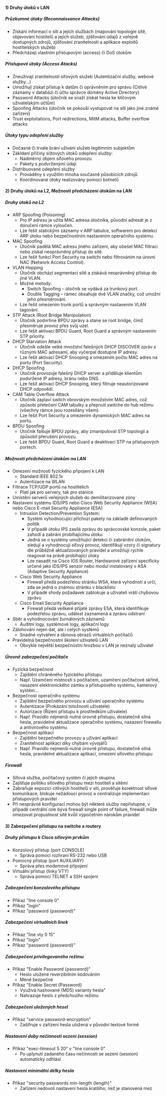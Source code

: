 #### 1) Druhy útoků v LAN

##### Průzkumné útoky (Reconnaissance Attacks)
- Získání informací o síti a jejích službách (mapování topologie sítě, objevování hostitelů a jejich služeb, zjišťování údajů z veřejně dostupných zdrojů, zjišťování zranitelností a aplikace exploitů hostitelských služeb)
- Předcházejí vlastním přístupovým (access) či DoS útokům
##### Přístupové útoky (Access Atacks)
- Zneužívají zranitelností síťových služeb (Autentizační služby, webové služby...)
- Umožňují získat přístup k datům či oprávněním pro správu (Citlivé záznamy v databázi či účtu správce domény Active Directory)
- Password Attacks (útočník se snaží získat hesla ke klíčovým uživatelským účtům)
- Spoofing Attacks (útočník se pokouší vystupovat na síti jako jiné známé zařízení)
- Trust exploitations, Port redirections, MitM attacks, Buffer overflow attacks
##### Útoky typu odepření služby
- Dočasné či trvale brání užívání služeb legitimním subjektům
- Zákldaní přičiny sí(tových útoků odepření služby:
	- Nadměrný objem síťového provozu
	- Pakety s podvrženými údaji
- Distribuované odepření služby
	- Prováděny s využitím mnoha současně působících zdrojů
	- Koordinované útoky realizovány pomocí botnetů
#### 2) Druhy útoků na L2, Možnosti předcházení útokům na LAN

##### Druhy útoků na L2
- ARP Spoofing (Poisoning)
    - Pro IP adresu je užita MAC adresa útočníka, původní adresát je z doručení rámce vyloučen.
    - Lze řešit statickými záznamy v ARP tabulce, softwarem pro detekci ARP útoku nebo bezpečnostním nastavením operačního systému.
- MAC Spoofing
    - Útočník padělá MAC adresu jiného zařízení, aby obešel MAC filtraci nebo získal neoprávněný přístup do sítě.
    - Lze řešit funkcí Port Security na switchi nebo filtrováním na úrovni NAC (Network Access Control).
- VLAN Hopping
    - Útočník obchází segmentaci sítě a získává neoprávněný přístup do jiné VLAN.
    - Možné metody:
        - Switch Spoofing – útočník se vydává za trunkový port.
        - Double Tagging – rámec obsahuje dvě VLAN značky, což umožní jeho přesměrování.
    - Lze řešit omezením trunk portů a správným nastavením VLAN tagování.
- STP Attack (Root Bridge Manipulation)
    - Útočník podvrhne BPDU zprávy a stane se root bridge, čímž přesměruje provoz přes svůj uzel.
    - Lze řešit aktivací BPDU Guard, Root Guard a správným nastavením STP priority.
- DHCP Starvation Attack
    - Útočník odešle velké množství falešných DHCP DISCOVER zpráv s různými MAC adresami, aby vyčerpal dostupné IP adresy.
    - Lze řešit aktivací DHCP Snooping a omezením počtu MAC adres na portu (Port Security).
- DHCP Spoofing
    - Útočník provozuje falešný DHCP server a přiděluje klientům podvržené IP adresy, bránu nebo DNS.
    - Lze řešit aktivací DHCP Snooping, který filtruje neautorizované DHCP odpovědi.
- CAM Table Overflow Attack
    - Útočník zaplaví switch obrovským množstvím MAC adres, což způsobí přetečení CAM tabulky a přepnutí switche do hub režimu (všechny rámce jsou rozesílány všem).
    - Lze řešit Port Security a omezením dynamických MAC adres na portu.
- BPDU Spoofing
    - Útočník falšuje BPDU zprávy, aby zmanipuloval STP topologii a způsobil přerušení provozu.
    - Lze řešit BPDU Guard, Root Guard a deaktivací STP na přístupových portech.

##### Možnosti předcházení útokům na LAN
- Omezení možnosti fyzického připojení k LAN
	- Standard IEEE 802.1x
	- Autentizace na WLAN
- Filtrace TCP/UDP portů na hostitelích
	- Platí jak pro servery, tak pro stanice
- Umístění serverů veřejných služeb do demilitarizované zóny
- Nastavení systému IDS/IPS nebo Cisco Web Security Appliance (WSA) nebo Cisco E-mail Security Appliance (ESA)
	- Intrusion Detection/Prevention System:
		- Systém vyhodnocující příchozí pakety na základě definovaných politik
		- V případě útoku IPS zasílá zprávu do správcovské konzole, paket zahodí a zabrání probíhajícímu útoku
		- Jedná se o systémy umožňující detekci či zabránění útokům, sledují a vyhodnocují síťový provoz, identifikují vzory či signatury dle průběžně aktualizovaných pravidel a umožňují rychle reagovat na právě probíhající útoky
		- Lze nasadit na Cisco IOS Router, Hardwarové zařízení specificky určené jako IDS/IPS senzor nebo modul instalovaný v ASA (Adaptive Security Appliance)
	- Cisco Web Security Appliance
		- Firewall předá podezřelou stránku WSA, která vyhodnotí a určí, zda se jedná o známou stránku v blacklistu
		- V případě shody požadavek zablokuje a uživateli vrátí chybovou zprávu
	- Cisco Email Security Appliance
		- Firewall předá veškeré přijaté zprávy ESA, která identifikuje podezřelou zprávu, událost zaznamená a zprávu odstraní
- Sběr a vyhodnocování žurnálových záznamů
	- Auditní logy, systémové logy, aplikační logy
- Zálohování nejen dat, ale i celých systémů
	- Snadné vytváření a obnova obrazů virtuálních počítačů
- Pravidelná bezpečnostní školení uživatelů LAN
	- Obvykle největší bezpečnostní hrozbou v LAN je neznalý uživatel

##### Úrovně zabezpečení počítače
- Fyzická bezpečnost
	- Zajištění chráněného fyzického přístupu
	- Např. Uzamčení místnosti s počítačem, uzamčení počítačové skříně, nasazení elektronického zámku a přístupového systému, kamerový systém...
- Bezpečnost operačního systému
	- Zajištění bezpečného provozu a užívání operačního systému
	- Autentizace (Prokázání totožnosti uživatele)
	- Autorizace (Řízení přístupu k prostředkům uživatele)
	- Např. Pravidlo nejmenší nutné úrovně přístupu, dostatečně silná hesla, pravidelné aktualizace operačního systému, nasazení firewallu a antivirového systému
- Bezpečnost aplikací
	- Zajištění bezpečného provozu a užívání aplikací
	- Zranitelnost aplikací díky chybám vývojářů
	- Např. Pravidlo nejmenší nutné úrovně přístupu, dostatečně silná hesla, pravidelné aktualizace aplikací, omezení síťového přístupu

##### Firewall
- Síťová služba, počítačový systém či jejich skupina
- Zajišťuje politiku síťového přístupu mezi hostiteli a sítěmi
- Zabraňuje expozici citlivých hostitelů v síti, prověřuje korektnost síťové komunikace, blokuje nežádoucí provoz a centralizuje implementaci přístupových pravidel
- Pří nesprávné konfiguraci mohou být některé služby nepřístupné, v případě centrální role bývá firewall single point of failure, firewall může omezovat propustnost sítě kvůli výpočetním nárokům pravidel
#### 3) Zabezpečení přístupu na switche a routery

##### Druhy přístupu k Cisco síťovým prvkům
- Konzolový přístup (port CONSOLE)
	- Správa pomocí rozhraní RS-232 nebo USB
- Pomocný přístup (port AUXILIARY)
	- Správa přes modemové připojení
- Virtuální přístup (linky VTY)
	- Správa pomocí TELNET a SSH spojení


##### Zabezpečení konzolového přístupu
- Příkaz "line console 0"
- Příkaz "login"
- Příkaz "password {password}"

##### Zabezpečení virtuálních linek
- Příkaz "line vty 0 15"
- Příkaz "login"
- Příkaz "password {password}"

##### Zabezpečení privilegovaného režimu
- Příkaz "Enable Password {password}"
	- Heslo uložené reverzibilním kódováním
	- Méně bezpečné
- Příkaz "Enable Secret {Password}
	- Využívá hashované (MD5) varianty hesla"
	- Nahrazuje heslo z předchozího režimu

##### Zabezpečení uložených hesel
- Příkaz "service password-encryption"
	- Zašifruje v zařízení hesla uložená v původní textové formě

##### Nastavení doby nečinnosti sezení (session)
- Příkaz "exec-timeout 5 20" v "line console 0"
	- Po uplynutí zadaného času nečinnosti se sezení (session) automaticky odhlásí

##### Nastavení minimální délky hesla
- Příkaz "security passwords min-length {length}"
	- Zařízení nedovolí nastavení hesla kratšího, než je stanovená mez

